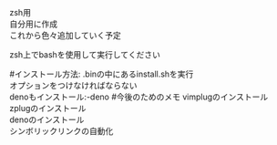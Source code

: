 zsh用  
自分用に作成  
これから色々追加していく予定

zsh上でbashを使用して実行してください

#インストール方法:
.binの中にあるinstall.shを実行  
オプションをつけなければならない  
denoもインストール:-deno
#今後のためのメモ
vimplugのインストール  
zplugのインストール  
denoのインストール  
シンボリックリンクの自動化
